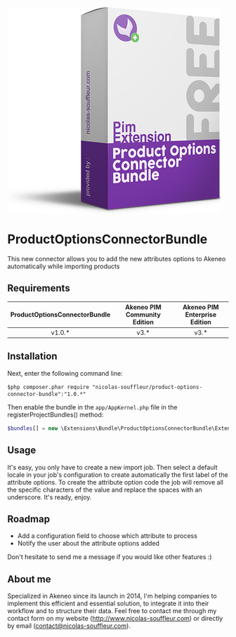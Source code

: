 ![ProductOptionsConnectorBundle](doc/ProductOptions.png)

ProductOptionsConnectorBundle
==========================

This new connector allows you to add the new attributes options to Akeneo automatically while importing products

## Requirements

| ProductOptionsConnectorBundle     | Akeneo PIM Community Edition | Akeneo PIM Enterprise Edition |
|:------------------------------:|:----------------------------:|:-----------------------------:|
| v1.0.*                         | v3.*                         | v3.*                              |

## Installation

Next, enter the following command line:
```console
$php composer.phar require "nicolas-souffleur/product-options-connector-bundle":"1.0.*"
```

Then enable the bundle in the ```app/AppKernel.php``` file in the registerProjectBundles() method:
```php
$bundles[] = new \Extensions\Bundle\ProductOptionsConnectorBundle\ExtensionsProductOptionsConnectorBundle()
```

## Usage

It's easy, you only have to create a new import job.
Then select a default locale in your job's configuration to create automatically the first label of the attribute options.
To create the attribute option code the job will remove all the specific characters of the value and replace the spaces with an underscore.
It's ready, enjoy. 

## Roadmap
* Add a configuration field to choose which attribute to process
* Notify the user about the attribute options added

Don't hesitate to send me a message if you would like other features :)

## About me
Specialized in Akeneo since its launch in 2014, I'm helping companies to implement this efficient and essential solution, to integrate it into their workflow and to structure their data. Feel free to contact me through my contact form on my website (http://www.nicolas-souffleur.com) or directly by email (contact@nicolas-souffleur.com).

